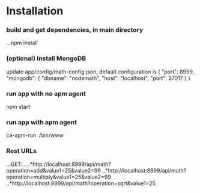 # Installation
### build and get dependencies, in main directory
...npm install

### (optional) Install MongoDB
  update app/config/math-config.json, default configuration is
  {
    "port": 8999,
    "mongodb": {
      "dbname": "nodemath",
      "host": "localhost",
      "port": 27017
    }
  }

### run app with no apm agent
  npm start

### run app with apm agent
  ca-apm-run ./bin/www

### Rest URLs
...GET:..
 ..*http://localhost:8999/api/math?operation=add&value1=25&value2=99
 ..*http://localhost:8999/api/math?operation=multiply&value1=25&value2=99
 ..*http://localhost:8999/api/math?operation=sqrt&value1=25






